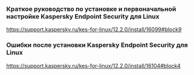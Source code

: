 
### Краткое руководство по установке и первоначальной настройке Kaspersky Endpoint Security для Linux

https://support.kaspersky.ru/kes-for-linux/12.2.0/install/16099#block9

### Ошибки после установки Kaspersky Endpoint Security для Linux

https://support.kaspersky.ru/kes-for-linux/12.2.0/install/16104#block4
